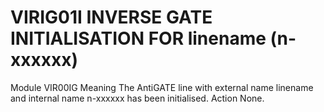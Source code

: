 # VIRIG01I INVERSE GATE INITIALISATION FOR linename (n-xxxxxx)
Module
    VIR00IG
Meaning
    The AntiGATE line with external name linename and internal name n-xxxxxx has been initialised.
Action
    None.
